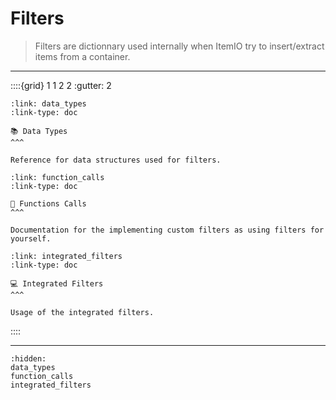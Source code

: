 # Filters

> Filters are dictionnary used internally when ItemIO try to insert/extract items from a container.


---

::::{grid} 1 1 2 2
:gutter: 2
```{grid-item-card}
:link: data_types
:link-type: doc

📚 Data Types
^^^

Reference for data structures used for filters.
```

```{grid-item-card}
:link: function_calls
:link-type: doc

🔧 Functions Calls
^^^

Documentation for the implementing custom filters as using filters for yourself.
```

```{grid-item-card}
:link: integrated_filters
:link-type: doc

💻 Integrated Filters
^^^

Usage of the integrated filters.
```

::::

---


```{toctree}
:hidden:
data_types
function_calls
integrated_filters
```

